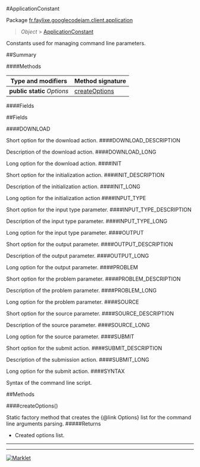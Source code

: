 #ApplicationConstant

Package [fr.faylixe.googlecodejam.client.application](README.md)<br>
> *Object* > [ApplicationConstant](ApplicationConstant.md)

<p>Constants used for managing command
 line parameters.</p>

##Summary

####Methods

Type and modifiers | Method signature
 --- | --- 
**public static** *Options* | [createOptions](#createoptions)

####Fields



##Fields

####DOWNLOAD


Short option for the download action.
####DOWNLOAD_DESCRIPTION


Description of the download action.
####DOWNLOAD_LONG


Long option for the download action.
####INIT


Short option for the initialization action.
####INIT_DESCRIPTION


Description of the initialization action.
####INIT_LONG


Long option for the initialization action
####INPUT_TYPE


Short option for the input type parameter.
####INPUT_TYPE_DESCRIPTION


Description of the input type parameter.
####INPUT_TYPE_LONG


Long option for the input type parameter.
####OUTPUT


Short option for the output parameter.
####OUTPUT_DESCRIPTION


Description of the output parameter.
####OUTPUT_LONG


Long option for the output parameter.
####PROBLEM


Short option for the problem parameter.
####PROBLEM_DESCRIPTION


Description of the problem parameter.
####PROBLEM_LONG


Long option for the problem parameter.
####SOURCE


Short option for the source parameter.
####SOURCE_DESCRIPTION


Description of the source parameter.
####SOURCE_LONG


Long option for the source parameter.
####SUBMIT


Short option for the submit action.
####SUBMIT_DESCRIPTION


Description of the submission action.
####SUBMIT_LONG


Long option for the submit action.
####SYNTAX


Syntax of the command line script.

##Methods

####createOptions()


Static factory method that creates the {@link Options} list
 for the command line arguments parsing.
#####Returns


* Created options list.

---
---
[![Marklet](https://img.shields.io/badge/Generated%20by-Marklet-green.svg)](https://github.com/Faylixe/marklet)